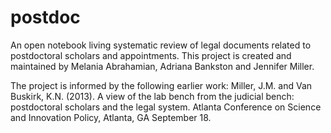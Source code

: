 # postdoc
An open notebook living systematic review of legal documents related to postdoctoral scholars and appointments. This project is created and maintained by Melania Abrahamian, Adriana Bankston and Jennifer Miller. 

The project is informed by the following earlier work:
Miller, J.M. and Van Buskirk, K.N. (2013). A view of the lab bench from the judicial bench: postdoctoral scholars and the legal system. Atlanta Conference on Science and Innovation Policy, Atlanta, GA September 18.
